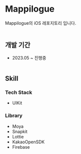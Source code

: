 # Mappilogue

Mappilogue의 iOS 레포지토리 입니다.
<br></br>
## 개발 기간
- 2023.05 ~ 진행중
<br></br>
## Skill
### Tech Stack
- UIKit

### Library
- Moya
- Snapkit
- Lottie
- KakaoOpenSDK
- Firebase

